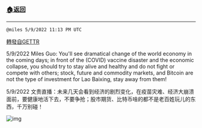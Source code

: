 ###  [:house:返回](README.md)
---


`@miles 5/9/2022 11:13 PM UTC`

[轉發自GETTR](https://gettr.com/post/p190yz5e23b)

5/9/2022 Miles Guo: You'll see dramatical change of the world economy in the coming days; in front of the (COVID) vaccine disaster and the economic collapse, you should try to stay alive and healthy and do not fight or compete with others; stock, future and commodity markets, and Bitcoin are not the type of investment for Lao Baixing, stay away from them!

5/9/2022 文贵直播：未来几天会看到经济的剧烈变化，在疫苗灾难、经济大崩溃面前，要健康地活下去，不要争抢；股市期货、比特币啥的都不是老百姓玩儿的东西，千万别碰！


![img](https://media.gettr.com/group10/getter/2022/05/09/23/55a86536-31b1-31de-56ed-d31b77f4043c/out.jpg)
